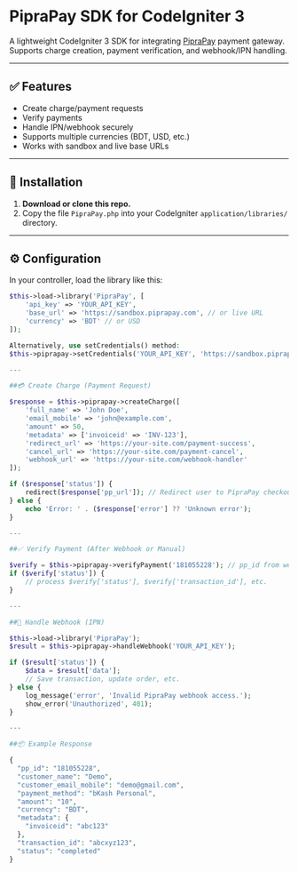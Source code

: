 # PipraPay SDK for CodeIgniter 3

A lightweight CodeIgniter 3 SDK for integrating [PipraPay](https://piprapay.com) payment gateway.  
Supports charge creation, payment verification, and webhook/IPN handling.

---

## ✅ Features

- Create charge/payment requests
- Verify payments
- Handle IPN/webhook securely
- Supports multiple currencies (BDT, USD, etc.)
- Works with sandbox and live base URLs

---

## 📁 Installation

1. **Download or clone this repo.**
2. Copy the file `PipraPay.php` into your CodeIgniter `application/libraries/` directory.

---

## ⚙️ Configuration

In your controller, load the library like this:

```php
$this->load->library('PipraPay', [
    'api_key' => 'YOUR_API_KEY',
    'base_url' => 'https://sandbox.piprapay.com', // or live URL
    'currency' => 'BDT' // or USD
]);

Alternatively, use setCredentials() method:
$this->piprapay->setCredentials('YOUR_API_KEY', 'https://sandbox.piprapay.com', 'BDT');

---

##💳 Create Charge (Payment Request)

$response = $this->piprapay->createCharge([
    'full_name' => 'John Doe',
    'email_mobile' => 'john@example.com',
    'amount' => 50,
    'metadata' => ['invoiceid' => 'INV-123'],
    'redirect_url' => 'https://your-site.com/payment-success',
    'cancel_url' => 'https://your-site.com/payment-cancel',
    'webhook_url' => 'https://your-site.com/webhook-handler'
]);

if ($response['status']) {
    redirect($response['pp_url']); // Redirect user to PipraPay checkout
} else {
    echo 'Error: ' . ($response['error'] ?? 'Unknown error');
}

---

##✅ Verify Payment (After Webhook or Manual)

$verify = $this->piprapay->verifyPayment('181055228'); // pp_id from webhook or response
if ($verify['status']) {
    // process $verify['status'], $verify['transaction_id'], etc.
}

---

##🔔 Handle Webhook (IPN)

$this->load->library('PipraPay');
$result = $this->piprapay->handleWebhook('YOUR_API_KEY');

if ($result['status']) {
    $data = $result['data'];
    // Save transaction, update order, etc.
} else {
    log_message('error', 'Invalid PipraPay webhook access.');
    show_error('Unauthorized', 401);
}

---

##📦 Example Response

{
  "pp_id": "181055228",
  "customer_name": "Demo",
  "customer_email_mobile": "demo@gmail.com",
  "payment_method": "bKash Personal",
  "amount": "10",
  "currency": "BDT",
  "metadata": {
    "invoiceid": "abc123"
  },
  "transaction_id": "abcxyz123",
  "status": "completed"
}
